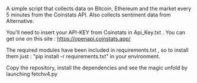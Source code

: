 A simple script that collects data on Bitcoin, Ethereum and the market every 5 minutes from the Coinstats API. Also collects sentiment data from Alternative.

You'll need to insert your API-KEY from Coinstats in Api_Key.txt . You can get one on this site :  https://openapi.coinstats.app/

The required modules have been included in requirements.txt , so to install them just :
"pip install -r requirements.txt" in your environment.

Copy the repository, install the dependencies and see the magic unfold by launching fetchv4.py
